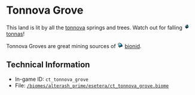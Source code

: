 # Tonnova Grove

This land is lit by all the [tonnova](https://ceterai.github.io/MyEnternia/Wiki/Tags/Tonnova) springs and trees. Watch out for falling <img src="https://raw.githubusercontent.com/Ceterai/Enternia/main/items/throwables/ct_tonna.png" alt="Tonna icon" loading="lazy" width="auto" height="16px"/> [tonnas](https://ceterai.github.io/MyEnternia/Wiki/Tonna)!

Tonnova Groves are great mining sources of <img src="https://raw.githubusercontent.com/Ceterai/Enternia/main/items/generic/crafting/ct_bionid.png" alt="Bionid icon" loading="lazy" width="auto" height="16px"/> [bionid](https://ceterai.github.io/MyEnternia/Wiki/Bionid).

## Technical Information

- In-game ID: `ct_tonnova_grove`
- File: [`/biomes/alterash_prime/esetera/ct_tonnova_grove.biome`](https://github.com/Ceterai/Enternia/blob/main/biomes/alterash_prime/esetera/ct_tonnova_grove.biome)
